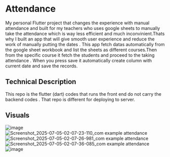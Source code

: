# Attendance
My personal Flutter project that changes the experience with manual attendance and built for my teachers who uses google sheets to manually take the attendance which is way less efficient and much inconvinient.Thats why I built an app that will give smooth user experience and reduce the work of manually putting the dates . This app fetch datas automatically from the google sheet workbook and list the sheets as different courses.Then from the specific course it fetch the students and proceed to the taking attendance . When you press save it automatically create column with current date and save the records.

## Technical Description
This repo is the flutter (dart) codes that runs the front end do not carry the backend codes . That repo is different for deploying to server. 

## Visuals
![image](https://github.com/user-attachments/assets/c56d3bda-16b6-484f-9035-db49ee40ae52)
![Screenshot_2025-07-05-02-07-23-110_com example attendance](https://github.com/user-attachments/assets/b787f5b9-3642-47ea-88a5-3094c102e9e0)
![Screenshot_2025-07-05-02-07-26-981_com example attendance](https://github.com/user-attachments/assets/a2dca616-d16a-48d9-aedd-0603a1efe1b0)
![Screenshot_2025-07-05-02-07-36-085_com example attendance](https://github.com/user-attachments/assets/0930c1f4-d8d4-47d4-8308-9fec15393806)
![image](https://github.com/user-attachments/assets/fb09006b-69e7-4544-95a2-cf11934f5c4a)




